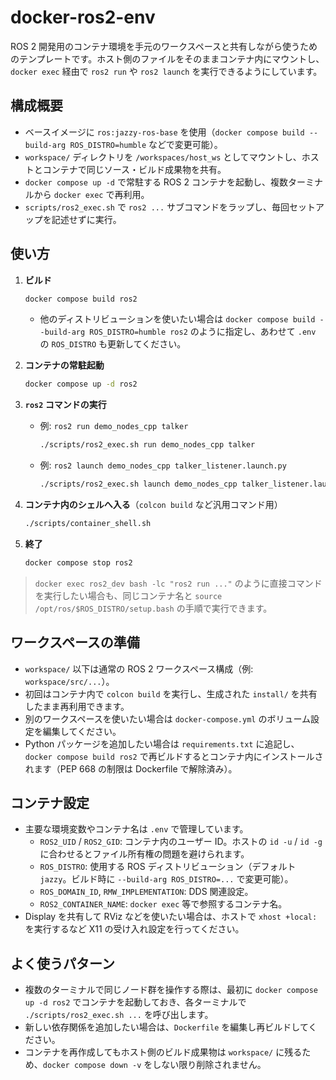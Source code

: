 # docker-ros2-env

ROS 2 開発用のコンテナ環境を手元のワークスペースと共有しながら使うためのテンプレートです。ホスト側のファイルをそのままコンテナ内にマウントし、`docker exec` 経由で `ros2 run` や `ros2 launch` を実行できるようにしています。

## 構成概要

- ベースイメージに `ros:jazzy-ros-base` を使用（`docker compose build --build-arg ROS_DISTRO=humble` などで変更可能）。
- `workspace/` ディレクトリを `/workspaces/host_ws` としてマウントし、ホストとコンテナで同じソース・ビルド成果物を共有。
- `docker compose up -d` で常駐する ROS 2 コンテナを起動し、複数ターミナルから `docker exec` で再利用。
- `scripts/ros2_exec.sh` で `ros2 ...` サブコマンドをラップし、毎回セットアップを記述せずに実行。

## 使い方

1. **ビルド**
   ```bash
   docker compose build ros2
   ```
   - 他のディストリビューションを使いたい場合は `docker compose build --build-arg ROS_DISTRO=humble ros2` のように指定し、あわせて `.env` の `ROS_DISTRO` も更新してください。

2. **コンテナの常駐起動**
   ```bash
   docker compose up -d ros2
   ```

3. **`ros2` コマンドの実行**
   - 例: `ros2 run demo_nodes_cpp talker`
     ```bash
     ./scripts/ros2_exec.sh run demo_nodes_cpp talker
     ```
   - 例: `ros2 launch demo_nodes_cpp talker_listener.launch.py`
     ```bash
     ./scripts/ros2_exec.sh launch demo_nodes_cpp talker_listener.launch.py
     ```

4. **コンテナ内のシェルへ入る**（`colcon build` など汎用コマンド用）
   ```bash
   ./scripts/container_shell.sh
   ```

5. **終了**
   ```bash
   docker compose stop ros2
   ```

> `docker exec ros2_dev bash -lc "ros2 run ..."` のように直接コマンドを実行したい場合も、同じコンテナ名と `source /opt/ros/$ROS_DISTRO/setup.bash` の手順で実行できます。

## ワークスペースの準備

- `workspace/` 以下は通常の ROS 2 ワークスペース構成（例: `workspace/src/...`）。
- 初回はコンテナ内で `colcon build` を実行し、生成された `install/` を共有したまま再利用できます。
- 別のワークスペースを使いたい場合は `docker-compose.yml` のボリューム設定を編集してください。
- Python パッケージを追加したい場合は `requirements.txt` に追記し、`docker compose build ros2` で再ビルドするとコンテナ内にインストールされます（PEP 668 の制限は Dockerfile で解除済み）。

## コンテナ設定

- 主要な環境変数やコンテナ名は `.env` で管理しています。
  - `ROS2_UID` / `ROS2_GID`: コンテナ内のユーザー ID。ホストの `id -u` / `id -g` に合わせるとファイル所有権の問題を避けられます。
  - `ROS_DISTRO`: 使用する ROS ディストリビューション（デフォルト `jazzy`。ビルド時に `--build-arg ROS_DISTRO=...` で変更可能）。
  - `ROS_DOMAIN_ID`, `RMW_IMPLEMENTATION`: DDS 関連設定。
  - `ROS2_CONTAINER_NAME`: `docker exec` 等で参照するコンテナ名。
- Display を共有して RViz などを使いたい場合は、ホストで `xhost +local:` を実行するなど X11 の受け入れ設定を行ってください。

## よく使うパターン

- 複数のターミナルで同じノード群を操作する際は、最初に `docker compose up -d ros2` でコンテナを起動しておき、各ターミナルで `./scripts/ros2_exec.sh ...` を呼び出します。
- 新しい依存関係を追加したい場合は、`Dockerfile` を編集し再ビルドしてください。
- コンテナを再作成してもホスト側のビルド成果物は `workspace/` に残るため、`docker compose down -v` をしない限り削除されません。
